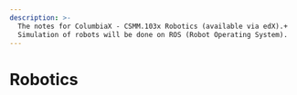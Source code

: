 ```yaml
---
description: >-
  The notes for ColumbiaX - CSMM.103x Robotics (available via edX).+ 
  Simulation of robots will be done on ROS (Robot Operating System).
---
```


# Robotics


